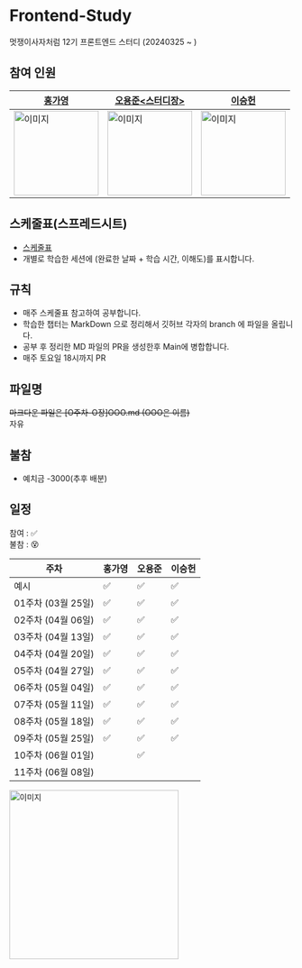 # Frontend-Study
멋쟁이사자처럼 12기 프론트엔드 스터디 (20240325 ~ )
                
## 참여 인원 
| [홍가영](https://github.com/kaouo) | [오용준<스터디장>](https://github.com/55yong) | [이승헌](https://github.com/12seungheon) |
|----|----|----|
| <img src="https://avatars.githubusercontent.com/u/144293040?v=4" alt="이미지" width="150" height="150"> | <img src="https://avatars.githubusercontent.com/u/132319467?v=4" alt="이미지" width="150" height="150"> | <img src="https://avatars.githubusercontent.com/u/164005659?v=4" alt="이미지" width="150" height="150"> |

## 스케줄표(스프레드시트)
- [스케줄표](https://docs.google.com/spreadsheets/d/1XuaLa4wmp7Enq5g93WkmWvLEb5FaILLZ05e7wOrMrSs/edit#gid=0)
- 개별로 학습한 세션에 (완료한 날짜 + 학습 시간, 이해도)를 표시합니다.

## 규칙
- 매주 스케줄표 참고하여 공부합니다.
- 학습한 챕터는 MarkDown 으로 정리해서 깃허브 각자의 branch 에 파일을 올립니다.
- 공부 후 정리한 MD 파일의 PR을 생성한후 Main에 병합합니다.
- 매주 토요일 18시까지 PR

## 파일명
~~마크다운 파일은 [O주차-O장]OOO.md (OOO은 이름)~~   
자유

## 불참
- 예치금 -3000(추후 배분)

## 일정

참여 : ✅  
불참 : 😵  

| 주차           | 홍가영 | 오용준 | 이승헌 |
|------------------|-|-|-|
| 예시              |✅|✅|✅|
| 01주차 (03월 25일) |✅|✅|✅| 
| 02주차 (04월 06일) |✅|✅|✅|  
| 03주차 (04월 13일) |✅|✅|✅|
| 04주차 (04월 20일) |✅|✅|✅|
| 05주차 (04월 27일) |✅|✅|✅|
| 06주차 (05월 04일) |✅|✅|✅|
| 07주차 (05월 11일) |✅|✅|✅|
| 08주차 (05월 18일) |✅|✅|✅|
| 09주차 (05월 25일) |✅|✅|✅|
| 10주차 (06월 01일) ||✅||
| 11주차 (06월 08일) ||||

<img src="goodsay.png" alt="이미지" width="300" height="300" />
